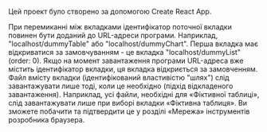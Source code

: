 Цей проект було створено за допомогою Create React App.  

При перемиканні між вкладками ідентифікатор поточної вкладки повинен бути доданий до URL-адреси програми. Наприклад, "localhost/dummyTable" або "localhost/dummyChart".
Перша вкладка має відкриватися за замовчуванням - це вкладка "localhost/dummyList" (order: 0).
Якщо на момент завантаження програми URL-адреса вже містить ідентифікатор вкладки, ця вкладка відкриється за замовченням.
Файл вмісту вкладки (ідентифікований властивістю "шлях") слід завантажувати лише тоді, коли це необхідно (підхід відкладеного завантаження). Наприклад, усі файли, необхідні для «Фіктивної таблиці», слід завантажувати лише при виборі вкладки «Фіктивна таблиця». Ви зможете побачити та підтвердити це у розділі «Мережа» інструментів розробника браузера.
